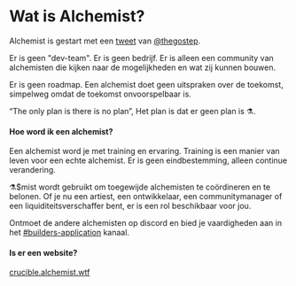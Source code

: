 # Wat is Alchemist?

Alchemist is gestart met een [tweet](https://twitter.com/thegostep/status/1358159173440184322?s=20) van [@thegostep](https://twitter.com/thegostep).

Er is geen "dev-team". Er is geen bedrijf. Er is alleen een community van alchemisten die kijken naar de mogelijkheden en wat zij kunnen bouwen.

Er is geen roadmap. Een alchemist doet geen uitspraken over de toekomst, simpelweg omdat de toekomst onvoorspelbaar is.

“The only plan is there is no plan”, Het plan is dat er geen plan is ⚗️.

#### **Hoe word ik een alchemist?**

Een alchemist word je met training en ervaring. Training is een manier van leven voor een echte alchemist. Er is geen eindbestemming, alleen continue verandering.

⚗️$mist wordt gebruikt om toegewijde alchemisten te coördineren en te belonen. Of je nu een artiest, een ontwikkelaar, een communitymanager of een liquiditeitsverschaffer bent, er is een rol beschikbaar voor jou.

Ontmoet de andere alchemisten op discord en bied je vaardigheden aan in het [\#builders-application](https://discord.com/channels/812035504869998644/812324390082969620) kanaal.

#### **Is er een website?**

[crucible.alchemist.wtf](https://crucible.alchemist.wtf/)

